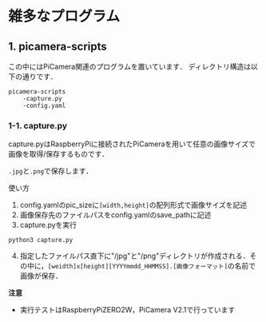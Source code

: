 # 雑多なプログラム
## 1. picamera-scripts
この中にはPiCamera関連のプログラムを置いています．
ディレクトリ構造は以下の通りです．

    picamera-scripts
        -capture.py
        -config.yaml

### 1-1. capture.py
capture.pyはRaspberryPiに接続されたPiCameraを用いて任意の画像サイズで画像を取得/保存するものです．

`.jpg`と`.png`で保存します．

使い方
1. config.yamlのpic_sizeに`[width,height]`の配列形式で画像サイズを記述
2. 画像保存先のファイルパスをconfig.yamlのsave_pathに記述
3. capture.pyを実行

``` 
python3 capture.py
```
4. 指定したファイルパス直下に"/jpg"と"/png"ディレクトリが作成される．その中に，`[weidth]x[height][YYYYmmdd_HHMMSS].[画像フォーマット]`の名前で画像が保存．

**注意**

+ 実行テストはRaspberryPiZERO2W，PiCamera V2.1で行っています 